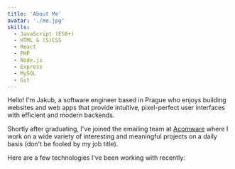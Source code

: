 ```yaml
---
title: 'About Me'
avatar: './me.jpg'
skills:
  - JavaScript (ES6+)
  - HTML & (S)CSS
  - React
  - PHP
  - Node.js
  - Express
  - MySQL
  - Git
---
```


Hello! I'm Jakub, a software engineer based in Prague who enjoys building websites and web apps that provide intuitive, pixel-perfect user interfaces with efficient and modern backends.

Shortly after graduating, I've joined the emailing team at [Acomware](https://www.acomware.cz/) where I work on a wide variety of interesting and meaningful projects on a daily basis (don't be fooled by my job title).

Here are a few technologies I've been working with recently:
